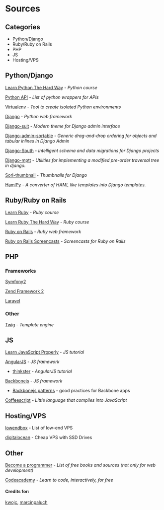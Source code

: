 # Sources

## Categories

+ Python/Django
+ Ruby/Ruby on Rails
+ PHP
+ JS
+ Hosting/VPS

## Python/Django

[Learn Python The Hard Way](http://learnpythonthehardway.org/) - *Python course*

[Python API](http://www.pythonapi.com/) - *List of python wrappers for APIs*

[Virtualenv](https://pypi.python.org/pypi/virtualenv) - *Tool to create isolated Python environments*

[Django](https://www.djangoproject.com/) - *Python web framework*

[Django-suit](http://djangosuit.com/) - *Modern theme for Django admin interface*

[Django-admin-sortable](https://github.com/iambrandontaylor/django-admin-sortable) - *Generic drag-and-drop ordering for objects and tabular inlines in Django Admin*

[Django-South](http://south.aeracode.org/) - *Intelligent schema and data migrations for ​Django projects*

[Django-mptt](https://github.com/django-mptt/django-mptt/) - *Utilities for implementing a modified pre-order traversal tree in django.*

[Sorl-thumbnail](https://github.com/sorl/sorl-thumbnail) - *Thumbnails for Django*

[HamlPy](https://github.com/jessemiller/HamlPy) - *A converter of HAML like templates into Django templates.*

## Ruby/Ruby on Rails

[Learn Ruby](http://rubykoans.com/) - *Ruby course*

[Learn Ruby The Hard Way](http://ruby.learncodethehardway.org/) - *Ruby course*

[Ruby on Rails](http://rubyonrails.org/) - *Ruby web framework*

[Ruby on Rails Screencasts](http://railscasts.com/) - *Screencasts for Ruby on Rails*

## PHP

### Frameworks

[Symfony2](http://symfony.com/) 

[Zend Framework 2](http://framework.zend.com/)

[Laravel](http://laravel.com/)

### Other

[Twig](http://twig.sensiolabs.org/) - *Template engine*

## JS

[Learn JavaScript Properly](http://javascriptissexy.com/how-to-learn-javascript-properly/) - *JS tutorial*

[AngularJS](http://angularjs.org/) - *JS framework*

+ [thinkster](http://www.thinkster.io/) - *AngularJS tutorial*

[Backbonejs](http://documentcloud.github.io/backbone/) - *JS framework*

+ [Backbonejs patterns](http://ricostacruz.com/backbone-patterns/) - good practices for Backbone apps

[Coffeescript](http://coffeescript.org/) - *Little language that compiles into JavaScript* 

## Hosting/VPS

[lowendbox](http://www.lowendbox.com/) - List of low-end VPS

[digitalocean](https://www.digitalocean.com/) - Cheap VPS with SSD Drives

## Other

[Become a programmer](http://programming-motherfucker.com/become.html) - *List of free books and sources (not only for web development)*

[Codeacademy](http://www.codecademy.com/) - *Learn to code, interactively, for free*


#### Credits for:

[kwojc](https://github.com/kwojc), [marcinpaluch](https://github.com/marcinpaluch)
